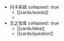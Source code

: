 - 闪卡系统
  collapsed:: true
	- [[cards/words]]
	-
- 王之宝库
  collapsed:: true
	- [[cards/idea]]
	- [[cards/question]]